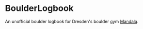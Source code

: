 # BoulderLogbook

An unofficial boulder logbook for Dresden's boulder gym [Mandala](https://boulderhalle-dresden.de).
